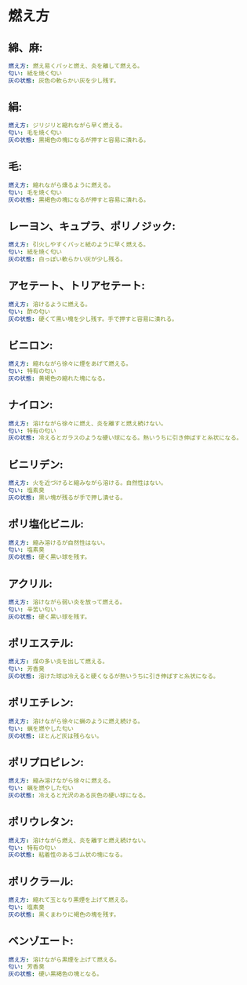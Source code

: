 # 燃え方

## 綿、麻:

```yaml
燃え方: 燃え易くパッと燃え、炎を離して燃える。
匂い: 紙を焼く匂い
灰の状態: 灰色の軟らかい灰を少し残す。

```

## 絹:

```yaml
燃え方: ジリジリと縮れながら早く燃える。
匂い: 毛を焼く匂い
灰の状態: 黒褐色の塊になるが押すと容易に潰れる。

```

## 毛:

```yaml
燃え方: 縮れながら燻るように燃える。
匂い: 毛を焼く匂い
灰の状態: 黒褐色の塊になるが押すと容易に潰れる。

```

## レーヨン、キュプラ、ポリノジック:

```yaml
燃え方: 引火しやすくパッと紙のように早く燃える。
匂い: 紙を焼く匂い
灰の状態: 白っぽい軟らかい灰が少し残る。

```

## アセテート、トリアセテート:

```yaml
燃え方: 溶けるように燃える。
匂い: 酢の匂い
灰の状態: 硬くて黒い塊を少し残す。手で押すと容易に潰れる。

```

## ビニロン:

```yaml
燃え方: 縮れながら徐々に煙をあげて燃える。
匂い: 特有の匂い
灰の状態: 黄褐色の縮れた塊になる。

```

## ナイロン:

```yaml
燃え方: 溶けながら徐々に燃え、炎を離すと燃え続けない。
匂い: 特有の匂い
灰の状態: 冷えるとガラスのような硬い球になる。熱いうちに引き伸ばすと糸状になる。

```

## ビニリデン:

```yaml
燃え方: 火を近づけると縮みながら溶ける。自然性はない。
匂い: 塩素臭
灰の状態: 黒い塊が残るが手で押し潰せる。

```

## ポリ塩化ビニル:

```yaml
燃え方: 縮み溶けるが自然性はない。
匂い: 塩素臭
灰の状態: 硬く黒い球を残す。

```

## アクリル:

```yaml
燃え方: 溶けながら弱い炎を放って燃える。
匂い: 辛苦い匂い
灰の状態: 硬く黒い球を残す。

```

## ポリエステル:

```yaml
燃え方: 煤の多い炎を出して燃える。
匂い: 芳香臭
灰の状態: 溶けた球は冷えると硬くなるが熱いうちに引き伸ばすと糸状になる。

```

## ポリエチレン:

```yaml
燃え方: 溶けながら徐々に蝋のように燃え続ける。
匂い: 蝋を燃やした匂い
灰の状態: ほとんど灰は残らない。

```

## ポリプロピレン:

```yaml
燃え方: 縮み溶けながら徐々に燃える。
匂い: 蝋を燃やした匂い
灰の状態: 冷えると光沢のある灰色の硬い球になる。

```

## ポリウレタン:

```yaml
燃え方: 溶けながら燃え、炎を離すと燃え続けない。
匂い: 特有の匂い
灰の状態: 粘着性のあるゴム状の塊になる。

```

## ポリクラール:

```yaml
燃え方: 縮れて玉となり黒煙を上げて燃える。
匂い: 塩素臭
灰の状態: 黒くまわりに褐色の塊を残す。

```

## ベンゾエート:

```yaml
燃え方: 溶けながら黒煙を上げて燃える。
匂い: 芳香臭
灰の状態: 硬い黒褐色の塊となる。
```